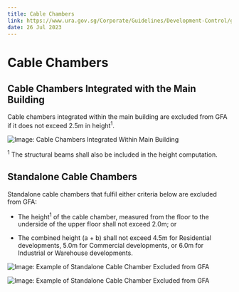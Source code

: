 ```yaml
---
title: Cable Chambers
link: https://www.ura.gov.sg/Corporate/Guidelines/Development-Control/gross-floor-area/GFA/CableChambers
date: 26 Jul 2023
---
```


# Cable Chambers

## Cable Chambers Integrated with the Main Building

Cable chambers integrated within the main building are excluded from GFA if it does not exceed 2.5m in height<sup>1</sup>.

![Image: Cable Chambers Integrated Within Main Building](https://www.ura.gov.sg/-/media/Corporate/Guidelines/Development-control/GFA/GFA-27-Cable-chamber_integrated-substation_final.jpg?h=566&w=800)

<sup>1</sup> The structural beams shall also be included in the height computation.

## Standalone Cable Chambers

Standalone cable chambers that fulfil either criteria below are excluded from GFA:

- The height<sup>1</sup> of the cable chamber, measured from the floor to the underside of the upper floor shall not exceed 2.0m; or

- The combined height (a + b) shall not exceed 4.5m for Residential developments, 5.0m for Commercial developments, or 6.0m for Industrial or Warehouse developments.

![Image: Example of Standalone Cable Chamber Excluded from GFA](https://www.ura.gov.sg/-/media/Corporate/Guidelines/Development-control/GFA/GFA-26A-Cable-chamber_standalone-substation_final.jpg?h=576&w=1000)

![Image: Example of Standalone Cable Chamber Excluded from GFA](https://www.ura.gov.sg/-/media/Corporate/Guidelines/Development-control/GFA/GFA-26B-Cable-chamber_standalone-substation_final.jpg)
